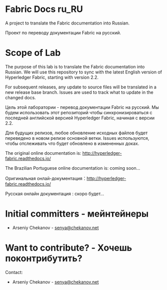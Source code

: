 # Fabric Docs ru_RU

A project to translate the Fabric documentation into Russian.

Проект по переводу документации Fabric на русский.

# Scope of Lab

The purpose of this lab is to translate the Fabric documentation into Russian. We will use this repository to sync with the latest English version of Hyperledger Fabric, starting with version 2.2.

For subsequent releases, any update to source files will be translated in a new release base branch. Issues are used to track what to update in the changed docs.

Цель этой лаборатории - перевод документации Fabric на русский. Мы будем использовать этот репозиторий чтобы синхронизироваться с последней английской версией Hyperledger Fabric, начиная с версии 2.2.

Для будущих релизов, любое обновление исходных файлов будет переведено в новом релизе основной ветки. Issues используются, чтобы отслеживать что будет обновлено в измененных доках.

The original online documentation is: http://hyperledger-fabric.readthedocs.io/

The Brazilian Portuguese online documentation is: coming soon...

Оригинальная онлай-документация：http://hyperledger-fabric.readthedocs.io/

Русская онлайн документация : скоро будет...

# Initial committers - мейнтейнеры

* Arseniy Chekanov - senya@chekanov.net

# Want to contribute? - Хочешь поконтрибутить?

Contact:

* Arseniy Chekanov - senya@chekanov.net
